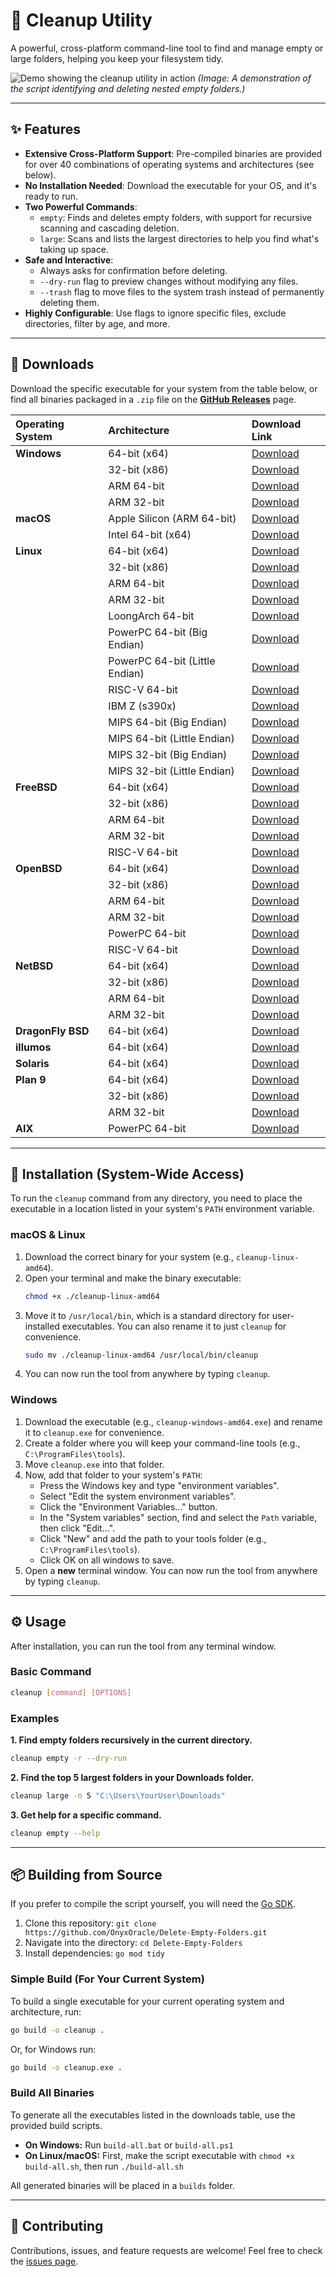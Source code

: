 # 🧹 Cleanup Utility

A powerful, cross-platform command-line tool to find and manage empty or large folders, helping you keep your filesystem tidy.

![Demo showing the cleanup utility in action](https://github.com/user-attachments/assets/43a4646a-56d9-493f-aaae-e5378909818b)
*(Image: A demonstration of the script identifying and deleting nested empty folders.)*

---

## ✨ Features

- **Extensive Cross-Platform Support**: Pre-compiled binaries are provided for over 40 combinations of operating systems and architectures (see below).
- **No Installation Needed**: Download the executable for your OS, and it's ready to run.
- **Two Powerful Commands**:
    - `empty`: Finds and deletes empty folders, with support for recursive scanning and cascading deletion.
    - `large`: Scans and lists the largest directories to help you find what's taking up space.
- **Safe and Interactive**:
    - Always asks for confirmation before deleting.
    - `--dry-run` flag to preview changes without modifying any files.
    - `--trash` flag to move files to the system trash instead of permanently deleting them.
- **Highly Configurable**: Use flags to ignore specific files, exclude directories, filter by age, and more.

---

## 🚀 Downloads

Download the specific executable for your system from the table below, or find all binaries packaged in a `.zip` file on the [**GitHub Releases**](https://github.com/OnyxOracle/Delete-Empty-Folders/releases) page.

| Operating System | Architecture | Download Link |
| :--------------- | :----------- | :------------ |
| **Windows** | 64-bit (x64) | [Download](https://github.com/OnyxOracle/Delete-Empty-Folders/releases/latest/download/cleanup-windows-amd64.exe)  |
|                  | 32-bit (x86) | [Download](https://github.com/OnyxOracle/Delete-Empty-Folders/releases/latest/download/cleanup-windows-386.exe)  |
|                  | ARM 64-bit   | [Download](https://github.com/OnyxOracle/Delete-Empty-Folders/releases/latest/download/cleanup-windows-arm64.exe)  |
|                  | ARM 32-bit   | [Download](https://github.com/OnyxOracle/Delete-Empty-Folders/releases/latest/download/cleanup-windows-arm.exe)  |
| **macOS** | Apple Silicon (ARM 64-bit)| [Download](https://github.com/OnyxOracle/Delete-Empty-Folders/releases/latest/download/cleanup-darwin-arm64)  |
|                  | Intel 64-bit (x64)        | [Download](https://github.com/OnyxOracle/Delete-Empty-Folders/releases/latest/download/cleanup-darwin-amd64)  |
| **Linux** | 64-bit (x64) | [Download](https://github.com/OnyxOracle/Delete-Empty-Folders/releases/latest/download/cleanup-linux-amd64)  |
|                  | 32-bit (x86) | [Download](https://github.com/OnyxOracle/Delete-Empty-Folders/releases/latest/download/cleanup-linux-386)  |
|                  | ARM 64-bit   | [Download](https://github.com/OnyxOracle/Delete-Empty-Folders/releases/latest/download/cleanup-linux-arm64)  |
|                  | ARM 32-bit   | [Download](https://github.com/OnyxOracle/Delete-Empty-Folders/releases/latest/download/cleanup-linux-arm)  |
|                  | LoongArch 64-bit | [Download](https://github.com/OnyxOracle/Delete-Empty-Folders/releases/latest/download/cleanup-linux-loong64)  |
|                  | PowerPC 64-bit (Big Endian) | [Download](https://github.com/OnyxOracle/Delete-Empty-Folders/releases/latest/download/cleanup-linux-ppc64)  |
|                  | PowerPC 64-bit (Little Endian)| [Download](https://github.com/OnyxOracle/Delete-Empty-Folders/releases/latest/download/cleanup-linux-ppc64le)  |
|                  | RISC-V 64-bit| [Download](https://github.com/OnyxOracle/Delete-Empty-Folders/releases/latest/download/cleanup-linux-riscv64)  |
|                  | IBM Z (s390x)| [Download](https://github.com/OnyxOracle/Delete-Empty-Folders/releases/latest/download/cleanup-linux-s390x)  |
|                  | MIPS 64-bit (Big Endian) | [Download](https://github.com/OnyxOracle/Delete-Empty-Folders/releases/latest/download/cleanup-linux-mips64)  |
|                  | MIPS 64-bit (Little Endian) | [Download](https://github.com/OnyxOracle/Delete-Empty-Folders/releases/latest/download/cleanup-linux-mips64le)  |
|                  | MIPS 32-bit (Big Endian) | [Download](https://github.com/OnyxOracle/Delete-Empty-Folders/releases/latest/download/cleanup-linux-mips)  |
|                  | MIPS 32-bit (Little Endian) | [Download](https://github.com/OnyxOracle/Delete-Empty-Folders/releases/latest/download/cleanup-linux-mipsle)  |
| **FreeBSD** | 64-bit (x64) | [Download](https://github.com/OnyxOracle/Delete-Empty-Folders/releases/latest/download/cleanup-freebsd-amd64)  |
|                  | 32-bit (x86) | [Download](https://github.com/OnyxOracle/Delete-Empty-Folders/releases/latest/download/cleanup-freebsd-386)  |
|                  | ARM 64-bit   | [Download](https://github.com/OnyxOracle/Delete-Empty-Folders/releases/latest/download/cleanup-freebsd-arm64)  |
|                  | ARM 32-bit   | [Download](https://github.com/OnyxOracle/Delete-Empty-Folders/releases/latest/download/cleanup-freebsd-arm)  |
|                  | RISC-V 64-bit| [Download](https://github.com/OnyxOracle/Delete-Empty-Folders/releases/latest/download/cleanup-freebsd-riscv64)  |
| **OpenBSD** | 64-bit (x64) | [Download](https://github.com/OnyxOracle/Delete-Empty-Folders/releases/latest/download/cleanup-openbsd-amd64)  |
|                  | 32-bit (x86) | [Download](https://github.com/OnyxOracle/Delete-Empty-Folders/releases/latest/download/cleanup-openbsd-386)  |
|                  | ARM 64-bit   | [Download](https://github.com/OnyxOracle/Delete-Empty-Folders/releases/latest/download/cleanup-openbsd-arm64)  |
|                  | ARM 32-bit   | [Download](https://github.com/OnyxOracle/Delete-Empty-Folders/releases/latest/download/cleanup-openbsd-arm)  |
|                  | PowerPC 64-bit | [Download](https://github.com/OnyxOracle/Delete-Empty-Folders/releases/latest/download/cleanup-openbsd-ppc64)  |
|                  | RISC-V 64-bit| [Download](https://github.com/OnyxOracle/Delete-Empty-Folders/releases/latest/download/cleanup-openbsd-riscv64)  |
| **NetBSD** | 64-bit (x64) | [Download](https://github.com/OnyxOracle/Delete-Empty-Folders/releases/latest/download/cleanup-netbsd-amd64)  |
|                  | 32-bit (x86) | [Download](https://github.com/OnyxOracle/Delete-Empty-Folders/releases/latest/download/cleanup-netbsd-386)  |
|                  | ARM 64-bit   | [Download](https://github.com/OnyxOracle/Delete-Empty-Folders/releases/latest/download/cleanup-netbsd-arm64)  |
|                  | ARM 32-bit   | [Download](https://github.com/OnyxOracle/Delete-Empty-Folders/releases/latest/download/cleanup-netbsd-arm)  |
| **DragonFly BSD**| 64-bit (x64) | [Download](https://github.com/OnyxOracle/Delete-Empty-Folders/releases/latest/download/cleanup-dragonfly-amd64)  |
| **illumos** | 64-bit (x64) | [Download](https://github.com/OnyxOracle/Delete-Empty-Folders/releases/latest/download/cleanup-illumos-amd64)  |
| **Solaris** | 64-bit (x64) | [Download](https://github.com/OnyxOracle/Delete-Empty-Folders/releases/latest/download/cleanup-solaris-amd64)  |
| **Plan 9** | 64-bit (x64) | [Download](https://github.com/OnyxOracle/Delete-Empty-Folders/releases/latest/download/cleanup-plan9-amd64)  |
|                  | 32-bit (x86) | [Download](https://github.com/OnyxOracle/Delete-Empty-Folders/releases/latest/download/cleanup-plan9-386)  |
|                  | ARM 32-bit   | [Download](https://github.com/OnyxOracle/Delete-Empty-Folders/releases/latest/download/cleanup-plan9-arm)  |
| **AIX** | PowerPC 64-bit | [Download](https://github.com/OnyxOracle/Delete-Empty-Folders/releases/latest/download/cleanup-aix-ppc64)  |


---

## 🔧 Installation (System-Wide Access)

To run the `cleanup` command from any directory, you need to place the executable in a location listed in your system's `PATH` environment variable.

### macOS & Linux

1.  Download the correct binary for your system (e.g., `cleanup-linux-amd64`).
2.  Open your terminal and make the binary executable:
    ```sh
    chmod +x ./cleanup-linux-amd64
    ```
3.  Move it to `/usr/local/bin`, which is a standard directory for user-installed executables. You can also rename it to just `cleanup` for convenience.
    ```sh
    sudo mv ./cleanup-linux-amd64 /usr/local/bin/cleanup
    ```
4.  You can now run the tool from anywhere by typing `cleanup`.

### Windows

1.  Download the executable (e.g., `cleanup-windows-amd64.exe`) and rename it to `cleanup.exe` for convenience.
2.  Create a folder where you will keep your command-line tools (e.g., `C:\ProgramFiles\tools`).
3.  Move `cleanup.exe` into that folder.
4.  Now, add that folder to your system's `PATH`:
    * Press the Windows key and type "environment variables".
    * Select "Edit the system environment variables".
    * Click the "Environment Variables..." button.
    * In the "System variables" section, find and select the `Path` variable, then click "Edit...".
    * Click "New" and add the path to your tools folder (e.g., `C:\ProgramFiles\tools`).
    * Click OK on all windows to save.
5.  Open a **new** terminal window. You can now run the tool from anywhere by typing `cleanup`.

---

## ⚙️ Usage

After installation, you can run the tool from any terminal window.

### Basic Command
```bash
cleanup [command] [OPTIONS]
```

### Examples

**1. Find empty folders recursively in the current directory.**
```bash
cleanup empty -r --dry-run
```

**2. Find the top 5 largest folders in your Downloads folder.**
```bash
cleanup large -n 5 "C:\Users\YourUser\Downloads"
```

**3. Get help for a specific command.**
```bash
cleanup empty --help
```

---

## 📦 Building from Source

If you prefer to compile the script yourself, you will need the [Go SDK](https://go.dev/dl/).

1.  Clone this repository: `git clone https://github.com/OnyxOracle/Delete-Empty-Folders.git`
2.  Navigate into the directory: `cd Delete-Empty-Folders`
3.  Install dependencies: `go mod tidy`

### Simple Build (For Your Current System)
To build a single executable for your current operating system and architecture, run:
```bash
go build -o cleanup .
```
Or, for Windows run:
```bash
go build -o cleanup.exe .
```

### Build All Binaries
To generate all the executables listed in the downloads table, use the provided build scripts.

* **On Windows:** Run `build-all.bat` or `build-all.ps1`
* **On Linux/macOS:** First, make the script executable with `chmod +x build-all.sh`, then run `./build-all.sh`

All generated binaries will be placed in a `builds` folder.

---

## 🤝 Contributing

Contributions, issues, and feature requests are welcome! Feel free to check the [issues page](https://github.com/OnyxOracle/Delete-Empty-Folders/issues).
